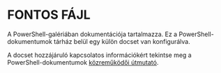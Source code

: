 # <a name="readme"></a>FONTOS FÁJL

A PowerShell-galériában dokumentációja tartalmazza.
Ez a PowerShell-dokumentumok tárház belül egy külön docset van konfigurálva.

A docset hozzájáruló kapcsolatos információkért tekintse meg a PowerShell-dokumentumok [közreműködői útmutató](https://github.com/PowerShell/PowerShell-Docs/blob/staging/CONTRIBUTING.md).
